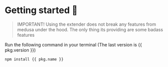 # Getting started :rocket:

> IMPORTANT! Using the extender does not break any features from medusa under the hood.
> The only thing its providing are some badass features

Run the following command in your terminal (The last version is {{ pkg.version }})

```bash
npm install {{ pkg.name }}
```
